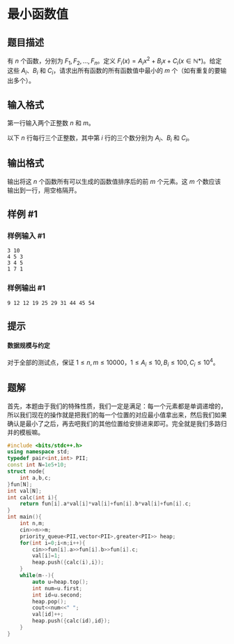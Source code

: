 # 最小函数值

## 题目描述

有 $n$ 个函数，分别为 $F_1,F_2,\dots,F_n$。定义 $F_i(x)=A_ix^2+B_ix+C_i(x\in\mathbb N*)$。给定这些 $A_i$、$B_i$ 和 $C_i$，请求出所有函数的所有函数值中最小的 $m$ 个（如有重复的要输出多个）。

## 输入格式

第一行输入两个正整数 $n$ 和 $m$。  

以下 $n$ 行每行三个正整数，其中第 $i$ 行的三个数分别为 $A_i$、$B_i$ 和 $C_i$。

## 输出格式

输出将这 $n$ 个函数所有可以生成的函数值排序后的前 $m$ 个元素。这 $m$ 个数应该输出到一行，用空格隔开。

## 样例 #1

### 样例输入 #1

```
3 10
4 5 3
3 4 5
1 7 1
```

### 样例输出 #1

```
9 12 12 19 25 29 31 44 45 54
```

## 提示

#### 数据规模与约定

对于全部的测试点，保证 $1 \leq n,m\le10000$，$1 \leq A_i\le10,B_i\le100,C_i\le10^4$。

## 题解
首先，本题由于我们的特殊性质，我们一定是满足：每一个元素都是单调递增的，所以我们现在的操作就是把我们的每一个位置的对应最小值拿出来，然后我们如果确认是最小了之后，再去吧我们的其他位置给安排进来即可。完全就是我们多路归并的模板嘛。

```cpp
#include <bits/stdc++.h>
using namespace std;
typedef pair<int,int> PII;
const int N=1e5+10;
struct node{
	int a,b,c;
}fun[N];
int val[N];
int calc(int i){
	return fun[i].a*val[i]*val[i]+fun[i].b*val[i]+fun[i].c;
} 
int main(){
	int n,m;
	cin>>n>>m;
	priority_queue<PII,vector<PII>,greater<PII>> heap;
	for(int i=0;i<n;i++){
		cin>>fun[i].a>>fun[i].b>>fun[i].c;
		val[i]=1;
		heap.push({calc(i),i});
	}	
	while(m--){
		auto u=heap.top();
		int num=u.first;
		int id=u.second;
		heap.pop();
		cout<<num<<" ";
		val[id]++;
		heap.push({calc(id),id});
	}
}
```
